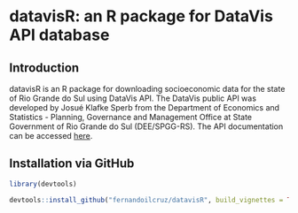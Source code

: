 # datavisR: an R package for DataVis API database

## Introduction

datavisR is an R package for downloading socioeconomic data for the state of Rio Grande do Sul using DataVis API.
 The DataVis public API was developed by Josué Klafke Sperb from the Department of Economics and Statistics - Planning, Governance and Management Office at State Government of Rio Grande do Sul (DEE/SPGG-RS). The API documentation can be accessed [here](https://datavis.dee.rs.gov.br/api/).
 
 
## Installation via GitHub

```r
library(devtools)

devtools::install_github("fernandoilcruz/datavisR", build_vignettes = TRUE)
